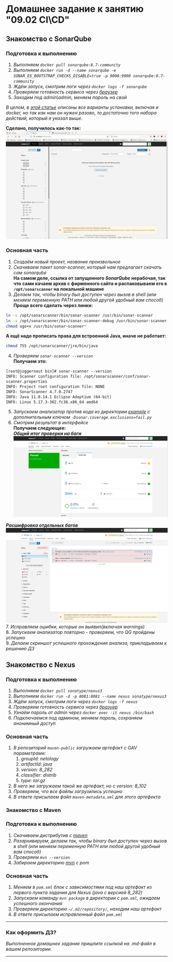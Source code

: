 # Домашнее задание к занятию "09.02 CI\CD"

## Знакомство с SonarQube

### Подготовка к выполнению

1. *Выполняем `docker pull sonarqube:8.7-community`*
2. *Выполняем `docker run -d --name sonarqube -e SONAR_ES_BOOTSTRAP_CHECKS_DISABLE=true -p 9000:9000 sonarqube:8.7-community`*
3. *Ждём запуск, смотрим логи через `docker logs -f sonarqube`*
4. *Проверяем готовность сервиса через [браузер](http://localhost:9000)*
5. *Заходим под admin\admin, меняем пароль на свой*

*В целом, в [этой статье](https://docs.sonarqube.org/latest/setup/install-server/) описаны все варианты установки, включая и docker, но так как нам он нужен разово, то достаточно того набора действий, который я указал выше.*

**Сделано, получилось как-то так:**  
![Скрин с SonarQube](./pic/dz9_2_0.png)

### Основная часть

1. *Создаём новый проект, название произвольное*
2. *Скачиваем пакет sonar-scanner, который нам предлагает скачать сам sonarqube*  
**На самом деле, ссылка от запущенного ***SonarQube*** нерабочая, так что сами качаем архив с фирменного сайта и распаковываем его в `/opt/sonarscanner` на локальной машине**
3. *Делаем так, чтобы binary был доступен через вызов в shell (или меняем переменную PATH или любой другой удобный вам способ)*  
**Проще всего сделать через линки:**
```bash
ln -s /opt/sonarscanner/bin/sonar-scanner /usr/bin/sonar-scanner
ln -s /opt/sonarscanner/bin/sonar-scanner-debug /usr/bin/sonar-scanner-debug
chmod ugo+x /usr/bin/sonar-scanner*
```
**А ещё надо прописать права для встроенной Java, иначе не работает:**
```bash
chmod 755 /opt/sonarscanner/jre/bin/java
```
4. *Проверяем `sonar-scanner --version`*  
**Получаем это:**
```
[root@juggernaut bin]# sonar-scanner --version
INFO: Scanner configuration file: /opt/sonarscanner/conf/sonar-scanner.properties
INFO: Project root configuration file: NONE
INFO: SonarScanner 4.7.0.2747
INFO: Java 11.0.14.1 Eclipse Adoptium (64-bit)
INFO: Linux 5.17.3-302.fc36.x86_64 amd64
```
5. *Запускаем анализатор против кода из директории [example](./example) с дополнительным ключом `-Dsonar.coverage.exclusions=fail.py`*
6. *Смотрим результат в интерфейсе*  
**Получаем следующее:**  
***Общий итог проверки на баги***
![Общий итог багов](./pic/dz9_2_1_1.png)  

***Расшифровка отдельных багов***
![Более подробная картина](./pic/dz9_2_1_2.png)  
7. *Исправляем ошибки, которые он выявил(включая warnings)*  
8. *Запускаем анализатор повторно - проверяем, что QG пройдены успешно*  
9. *Делаем скриншот успешного прохождения анализа, прикладываем к решению ДЗ*

## Знакомство с Nexus

### Подготовка к выполнению

1. *Выполняем `docker pull sonatype/nexus3`*
2. *Выполняем `docker run -d -p 8081:8081 --name nexus sonatype/nexus3`*
3. *Ждём запуск, смотрим логи через `docker logs -f nexus`*
4. *Проверяем готовность сервиса через [бразуер](http://localhost:8081)*
5. *Узнаём пароль от admin через `docker exec -it nexus /bin/bash`*
6. *Подключаемся под админом, меняем пароль, сохраняем анонимный доступ*

### Основная часть

1. *В репозиторий `maven-public` загружаем артефакт с GAV параметрами:*
   1. *groupId: netology*
   2. *artifactId: java*
   3. *version: 8_282*
   4. *classifier: distrib*
   5. *type: tar.gz*
2. *В него же загружаем такой же артефакт, но с version: 8_102*
3. *Проверяем, что все файлы загрузились успешно*
4. *В ответе присылаем файл `maven-metadata.xml` для этого артефекта*

### Знакомство с Maven

### Подготовка к выполнению

1. *Скачиваем дистрибутив с [maven](https://maven.apache.org/download.cgi)*
2. *Разархивируем, делаем так, чтобы binary был доступен через вызов в shell (или меняем переменную PATH или любой другой удобный вам способ)*
3. *Проверяем `mvn --version`*
4. *Забираем директорию [mvn](./mvn) с pom*

### Основная часть

1. *Меняем в `pom.xml` блок с зависимостями под наш артефакт из первого пункта задания для Nexus (java с версией 8_282)*
2. *Запускаем команду `mvn package` в директории с `pom.xml`, ожидаем успешного окончания*
3. *Проверяем директорию `~/.m2/repository/`, находим наш артефакт*
4. *В ответе присылаем исправленный файл `pom.xml`*

---

### Как оформить ДЗ?

*Выполненное домашнее задание пришлите ссылкой на .md-файл в вашем репозитории.*

---
